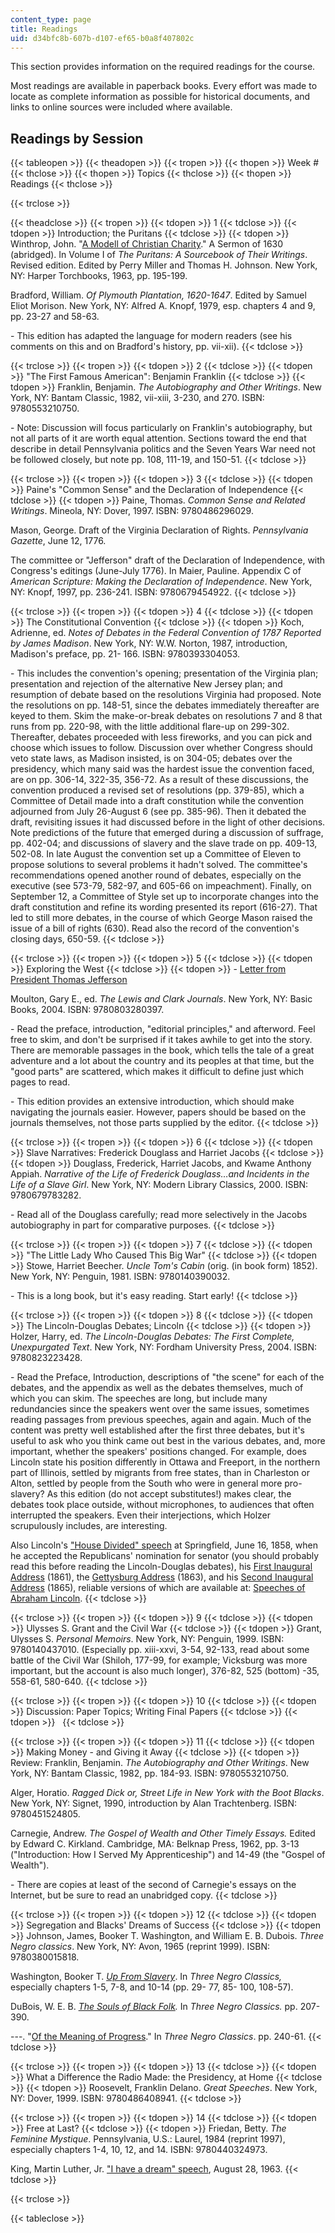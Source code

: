 ```yaml
---
content_type: page
title: Readings
uid: d34bfc8b-607b-d107-ef65-b0a8f407802c
---
```


This section provides information on the required readings for the course.

Most readings are available in paperback books. Every effort was made to locate as complete information as possible for historical documents, and links to online sources were included where available.

Readings by Session
-------------------

{{< tableopen >}}
{{< theadopen >}}
{{< tropen >}}
{{< thopen >}}
Week #
{{< thclose >}}
{{< thopen >}}
Topics
{{< thclose >}}
{{< thopen >}}
Readings
{{< thclose >}}

{{< trclose >}}

{{< theadclose >}}
{{< tropen >}}
{{< tdopen >}}
1
{{< tdclose >}}
{{< tdopen >}}
Introduction; the Puritans
{{< tdclose >}}
{{< tdopen >}}
Winthrop, John. "[A Modell of Christian Charity](http://www.winthropsociety.com/doc_charity.php)." A Sermon of 1630 (abridged). In Volume I of _The Puritans: A Sourcebook of Their Writings_. Revised edition. Edited by Perry Miller and Thomas H. Johnson. New York, NY: Harper Torchbooks, 1963, pp. 195-199.  
  
Bradford, William. _Of Plymouth Plantation, 1620-1647_. Edited by Samuel Eliot Morison. New York, NY: Alfred A. Knopf, 1979, esp. chapters 4 and 9, pp. 23-27 and 58-63.  
  
\- This edition has adapted the language for modern readers (see his comments on this and on Bradford's history, pp. vii-xii).
{{< tdclose >}}

{{< trclose >}}
{{< tropen >}}
{{< tdopen >}}
2
{{< tdclose >}}
{{< tdopen >}}
"The First Famous American": Benjamin Franklin
{{< tdclose >}}
{{< tdopen >}}
Franklin, Benjamin. _The Autobiography and Other Writings_. New York, NY: Bantam Classic, 1982, vii-xiii, 3-230, and 270. ISBN: 9780553210750.  
  
\- Note: Discussion will focus particularly on Franklin's autobiography, but not all parts of it are worth equal attention. Sections toward the end that describe in detail Pennsylvania politics and the Seven Years War need not be followed closely, but note pp. 108, 111-19, and 150-51.
{{< tdclose >}}

{{< trclose >}}
{{< tropen >}}
{{< tdopen >}}
3
{{< tdclose >}}
{{< tdopen >}}
Paine's "Common Sense" and the Declaration of Independence
{{< tdclose >}}
{{< tdopen >}}
Paine, Thomas. _Common Sense and Related Writings_. Mineola, NY: Dover, 1997. ISBN: 9780486296029.  
  
Mason, George. Draft of the Virginia Declaration of Rights. _Pennsylvania Gazette_, June 12, 1776.  
  
The committee or "Jefferson" draft of the Declaration of Independence, with Congress's editings (June-July 1776). In Maier, Pauline. Appendix C of _American Scripture: Making the Declaration of Independence_. New York, NY: Knopf, 1997, pp. 236-241. ISBN: 9780679454922.
{{< tdclose >}}

{{< trclose >}}
{{< tropen >}}
{{< tdopen >}}
4
{{< tdclose >}}
{{< tdopen >}}
The Constitutional Convention
{{< tdclose >}}
{{< tdopen >}}
Koch, Adrienne, ed. _Notes of Debates in the Federal Convention of 1787 Reported by James Madison_. New York, NY: W.W. Norton, 1987, introduction, Madison's preface, pp. 21- 166. ISBN: 9780393304053.  
  
\- This includes the convention's opening; presentation of the Virginia plan; presentation and rejection of the alternative New Jersey plan; and resumption of debate based on the resolutions Virginia had proposed. Note the resolutions on pp. 148-51, since the debates immediately thereafter are keyed to them. Skim the make-or-break debates on resolutions 7 and 8 that runs from pp. 220-98, with the little additional flare-up on 299-302. Thereafter, debates proceeded with less fireworks, and you can pick and choose which issues to follow. Discussion over whether Congress should veto state laws, as Madison insisted, is on 304-05; debates over the presidency, which many said was the hardest issue the convention faced, are on pp. 306-14, 322-35, 356-72. As a result of these discussions, the convention produced a revised set of resolutions (pp. 379-85), which a Committee of Detail made into a draft constitution while the convention adjourned from July 26-August 6 (see pp. 385-96). Then it debated the draft, revisiting issues it had discussed before in the light of other decisions. Note predictions of the future that emerged during a discussion of suffrage, pp. 402-04; and discussions of slavery and the slave trade on pp. 409-13, 502-08. In late August the convention set up a Committee of Eleven to propose solutions to several problems it hadn't solved. The committee's recommendations opened another round of debates, especially on the executive (see 573-79, 582-97, and 605-66 on impeachment). Finally, on September 12, a Committee of Style set up to incorporate changes into the draft constitution and refine its wording presented its report (616-27). That led to still more debates, in the course of which George Mason raised the issue of a bill of rights (630). Read also the record of the convention's closing days, 650-59.
{{< tdclose >}}

{{< trclose >}}
{{< tropen >}}
{{< tdopen >}}
5
{{< tdclose >}}
{{< tdopen >}}
Exploring the West
{{< tdclose >}}
{{< tdopen >}}
\- [Letter from President Thomas Jefferson](https://www.monticello.org/site/jefferson/jeffersons-instructions-to-meriwether-lewis)  
  
Moulton, Gary E., ed. _The Lewis and Clark Journals_. New York, NY: Basic Books, 2004. ISBN: 9780803280397.  
  
\- Read the preface, introduction, "editorial principles," and afterword. Feel free to skim, and don't be surprised if it takes awhile to get into the story. There are memorable passages in the book, which tells the tale of a great adventure and a lot about the country and its peoples at that time, but the "good parts" are scattered, which makes it difficult to define just which pages to read.  
  
\- This edition provides an extensive introduction, which should make navigating the journals easier. However, papers should be based on the journals themselves, not those parts supplied by the editor.
{{< tdclose >}}

{{< trclose >}}
{{< tropen >}}
{{< tdopen >}}
6
{{< tdclose >}}
{{< tdopen >}}
Slave Narratives: Frederick Douglass and Harriet Jacobs
{{< tdclose >}}
{{< tdopen >}}
Douglass, Frederick, Harriet Jacobs, and Kwame Anthony Appiah. _Narrative of the Life of Frederick Douglass…and Incidents in the Life of a Slave Girl_. New York, NY: Modern Library Classics, 2000. ISBN: 9780679783282.  
  
\- Read all of the Douglass carefully; read more selectively in the Jacobs autobiography in part for comparative purposes.
{{< tdclose >}}

{{< trclose >}}
{{< tropen >}}
{{< tdopen >}}
7
{{< tdclose >}}
{{< tdopen >}}
"The Little Lady Who Caused This Big War"
{{< tdclose >}}
{{< tdopen >}}
Stowe, Harriet Beecher. _Uncle Tom's Cabin_ (orig. (in book form) 1852). New York, NY: Penguin, 1981. ISBN: 9780140390032.  
  
\- This is a long book, but it's easy reading. Start early!
{{< tdclose >}}

{{< trclose >}}
{{< tropen >}}
{{< tdopen >}}
8
{{< tdclose >}}
{{< tdopen >}}
The Lincoln-Douglas Debates; Lincoln
{{< tdclose >}}
{{< tdopen >}}
Holzer, Harry, ed. _The Lincoln-Douglas Debates: The First Complete, Unexpurgated Text_. New York, NY: Fordham University Press, 2004. ISBN: 9780823223428.  
  
\- Read the Preface, Introduction, descriptions of "the scene" for each of the debates, and the appendix as well as the debates themselves, much of which you can skim. The speeches are long, but include many redundancies since the speakers went over the same issues, sometimes reading passages from previous speeches, again and again. Much of the content was pretty well established after the first three debates, but it's useful to ask who you think came out best in the various debates, and, more important, whether the speakers' positions changed. For example, does Lincoln state his position differently in Ottawa and Freeport, in the northern part of Illinois, settled by migrants from free states, than in Charleston or Alton, settled by people from the South who were in general more pro-slavery? As this edition (do not accept substitutes!) makes clear, the debates took place outside, without microphones, to audiences that often interrupted the speakers. Even their interjections, which Holzer scrupulously includes, are interesting.  
  
Also Lincoln's ["House Divided" speech](http://showcase.netins.net/web/creative/lincoln/speeches/house.htm) at Springfield, June 16, 1858, when he accepted the Republicans' nomination for senator (you should probably read this before reading the Lincoln-Douglas debates), his [First Inaugural Address](http://showcase.netins.net/web/creative/lincoln/speeches/1inaug.htm) (1861), the [Gettysburg Address](http://showcase.netins.net/web/creative/lincoln/speeches/gettysburg.htm) (1863), and his [Second Inaugural Address](http://showcase.netins.net/web/creative/lincoln/speeches/inaug2.htm) (1865), reliable versions of which are available at: [Speeches of Abraham Lincoln](http://showcase.netins.net/web/creative/lincoln/speeches/speech.htm).
{{< tdclose >}}

{{< trclose >}}
{{< tropen >}}
{{< tdopen >}}
9
{{< tdclose >}}
{{< tdopen >}}
Ulysses S. Grant and the Civil War
{{< tdclose >}}
{{< tdopen >}}
Grant, Ulysses S. _Personal Memoirs_. New York, NY: Penguin, 1999. ISBN: 9780140437010. (Especially pp. xiii-xxvi, 3-54, 92-133, read about some battle of the Civil War (Shiloh, 177-99, for example; Vicksburg was more important, but the account is also much longer), 376-82, 525 (bottom) -35, 558-61, 580-640.
{{< tdclose >}}

{{< trclose >}}
{{< tropen >}}
{{< tdopen >}}
10
{{< tdclose >}}
{{< tdopen >}}
Discussion: Paper Topics; Writing Final Papers
{{< tdclose >}}
{{< tdopen >}}
 
{{< tdclose >}}

{{< trclose >}}
{{< tropen >}}
{{< tdopen >}}
11
{{< tdclose >}}
{{< tdopen >}}
Making Money - and Giving it Away
{{< tdclose >}}
{{< tdopen >}}
Review: Franklin, Benjamin. _The Autobiography and Other Writings_. New York, NY: Bantam Classic, 1982, pp. 184-93. ISBN: 9780553210750.  
  
Alger, Horatio. _Ragged Dick or, Street Life in New York with the Boot Blacks_. New York, NY: Signet, 1990, introduction by Alan Trachtenberg. ISBN: 9780451524805.  
  
Carnegie, Andrew. _The Gospel of Wealth and Other Timely Essays._ Edited by Edward C. Kirkland. Cambridge, MA: Belknap Press, 1962, pp. 3-13 ("Introduction: How I Served My Apprenticeship") and 14-49 (the "Gospel of Wealth").  
  
\- There are copies at least of the second of Carnegie's essays on the Internet, but be sure to read an unabridged copy.
{{< tdclose >}}

{{< trclose >}}
{{< tropen >}}
{{< tdopen >}}
12
{{< tdclose >}}
{{< tdopen >}}
Segregation and Blacks' Dreams of Success
{{< tdclose >}}
{{< tdopen >}}
Johnson, James, Booker T. Washington, and William E. B. Dubois. _Three Negro classics_. New York, NY: Avon, 1965 (reprint 1999). ISBN: 9780380015818.  
  
Washington, Booker T. [_Up From Slavery_](http://docsouth.unc.edu/fpn/washington/menu.html). In _Three Negro Classics,_ especially chapters 1-5, 7-8, and 10-14 (pp. 29- 77, 85- 100, 108-57).  
  
DuBois, W. E. B. [_The Souls of Black Folk_](http://etext.virginia.edu/toc/modeng/public/DubSoul.html)_._ In _Three Negro Classics._ pp. 207-390.  
  
\---. "[Of the Meaning of Progress](http://web.archive.org/web/20110116163842/http:/etext.lib.virginia.edu/etcbin/toccer-new2?id=DubSoul.sgm&images=images/modeng&data=/texts/english/modeng/parsed&tag=public&part=4&division=div1)." In _Three Negro Classics_. pp. 240-61.
{{< tdclose >}}

{{< trclose >}}
{{< tropen >}}
{{< tdopen >}}
13
{{< tdclose >}}
{{< tdopen >}}
What a Difference the Radio Made: the Presidency, at Home
{{< tdclose >}}
{{< tdopen >}}
Roosevelt, Franklin Delano. _Great Speeches_. New York, NY: Dover, 1999. ISBN: 9780486408941.
{{< tdclose >}}

{{< trclose >}}
{{< tropen >}}
{{< tdopen >}}
14
{{< tdclose >}}
{{< tdopen >}}
Free at Last?
{{< tdclose >}}
{{< tdopen >}}
Friedan, Betty. _The Feminine Mystique_. Pennsylvania, U.S.: Laurel, 1984 (reprint 1997), especially chapters 1-4, 10, 12, and 14. ISBN: 9780440324973.  
  
King, Martin Luther, Jr. ["I have a dream" speech](http://www.americanrhetoric.com/speeches/mlkihaveadream.htm), August 28, 1963.
{{< tdclose >}}

{{< trclose >}}

{{< tableclose >}}
